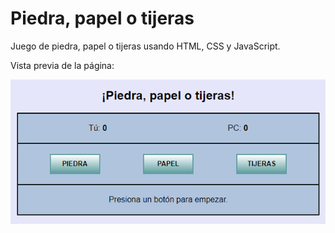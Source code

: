# Piedra, papel o tijeras
Juego de piedra, papel o tijeras usando HTML, CSS y JavaScript.  
  
Vista previa de la página:  
  
<img src="./img/ppot.png" alt="vista previa">
